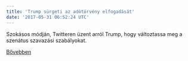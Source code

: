 ```yaml
---
title: 'Trump sürgeti az adótörvény elfogadását'
date: '2017-05-31 06:52:24 UTC'
---
```


Szokásos módján, Twitteren üzent arról Trump, hogy változtassa meg a szenátus szavazási szabályokat.


[Bővebben](http://ift.tt/2scoVDN)
